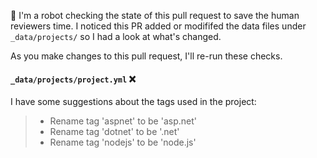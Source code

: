 <!-- PULL REQUEST ANALYZER GITHUB ACTION -->

:wave: I'm a robot checking the state of this pull request to save the human reviewers time. I noticed this PR added or modififed the data files under `_data/projects/` so I had a look at what's changed.

As you make changes to this pull request, I'll re-run these checks.

#### `_data/projects/project.yml` :x:
I have some suggestions about the tags used in the project:

> - Rename tag 'aspnet' to be 'asp.net'
> - Rename tag 'dotnet' to be '.net'
> - Rename tag 'nodejs' to be 'node.js'
